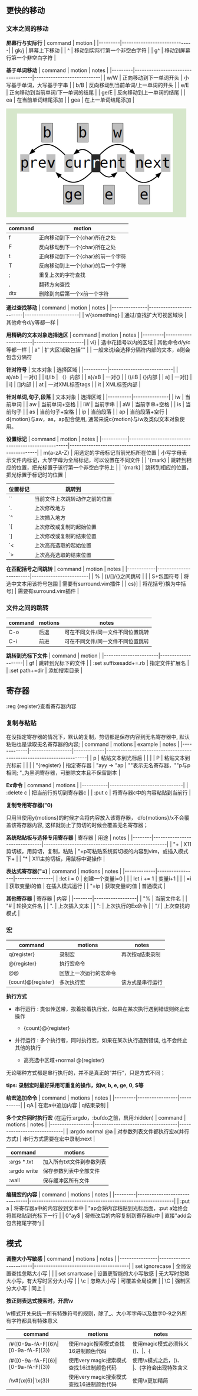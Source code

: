 ## 更快的移动
### 文本之间的移动

**屏幕行与实际行**
| command | motion                       |
|---------|------------------------------|
| gk/j    | 屏幕上下移动                 |
| ^       | 移动到实际行第一个非空白字符 |
| g^      | 移动到屏幕行第一个非空白字符 |

**基于单词移动** 
| command | motion                            | notes                      |
|---------|-----------------------------------|----------------------------|
| w/W     | 正向移动到下一单词开头            | 小写基于单词，大写基于字串 |
| b/B     | 反向移动到当前单词/上一单词的开头 |
| e/E     | 正向移动到当前单词/下一单词的结尾 |
| ge/E    | 反向移动到上一单词的结尾          |
| ea      | 在当前单词结尾添加                |
| gea     | 在上一单词结尾添加                |

![motion](imgs/Screenshot_20210722_211534.png) 

| command | motion                             |
|---------|------------------------------------|
| f       | 正向移动到下一个{char}所在之处     |
| F       | 反向移动到下一个{char}所在之处     |
| t       | 正向移动到下一个{char}的前一个字符 |
| T       | 反向移动到上一个{char}的后一个字符 |
| ;       | 重复上次的字符查找                 |
| ,       | 翻转方向查找                       |
| dtx     | 删除到向后第一个x前一个字符        |

**通过查找移动** 
| command       | motion                  | notes                 |
|---------------|-------------------------|-----------------------|
| v/{something} | 通过/查找扩大可视区域块 | 其他命令d/y等都一样 |

**用精确的文本对象选择选区** 
| command | motion               | notes               |
|---------|----------------------|---------------------|
| vi}     | 选中花括号以内的区域 | 其他命令d/y/c等都一样 |
| a"      | 扩大区域致包括""     |                     |
一般来说i会选择分隔符内部的文本，a则会包含分隔符

**针对符号** 
| 文本对象 | 选择区域                  |
|----------|---------------------------|
| a)/ab    | 一对()                    |
| i)/ib    | （）内部                  |
| a}/aB    | 一对{}                    |
| i}/iB    | {}内部                    |
| a]       | 一对[]                    |
| i]       | []内部                    |
| at       | 一对XML标签<xml>tags<xml> |
| it       | XML标签内部               |

**针对单词,句子,段落**
| 文本对象 | 选择区域      |
|----------|---------------|
| iw       | 当前单词      |
| aw       | 当前单词+空格 |
| iW       | 当前字串      |
| aW       | 当前字串+空格 |
| is       | 当前句子      |
| as       | 当前句子+空格 |
| ip       | 当前段落      |
| ap       | 当前段落+空行 |
d{motion}与aw，as，ap配合使用, 通常来说c{motion}与iw及类似文本对象使用。

**设置标记** 
| command   | motion                                             | notes                                                          |
|-----------|----------------------------------------------------|----------------------------------------------------------------|
| m{a-zA-Z} | 用选定的字母标记当前光标所在位置                   | 小写字母表示文件内标记，大学字母为全局标记，可以设置在不同文件 |
| '{mark}   | 跳转到相应的位置，把光标置于该行第一个非空白字符上 |
| `{mark}   | 跳转到相应的位置，把光标置于标记时的位置           |

| 位置标记 | 跳转到                         |
|----------|--------------------------------|
| ``       | 当前文件上次跳转动作之前的位置 |
| `.       | 上次修改地方                   |
| `^       | 上次插入地方                   |
| `[       | 上次修改或复制的起始位置       |
| `]       | 上次修改或复制的结束位置       |
| `<       | 上次高亮选取的起始位置         |
| `>       | 上次高亮选取的结束位置         |

**在匹配括号之间跳转** 
| command    | motion                 | notes                  |
|------------|------------------------|------------------------|
| %          | ()/[]/{}之间跳转       |                        |
| S+包围符号 | 将选中文本用该符号包围 | 需要有surround.vim插件 |
| cs}]       | 将花括号}换为中括号]   | 需要有surround.vim插件 |

### 文件之间的跳转
| command | motions            | notes                             |
|---------|--------------------|-----------------------------------|
| C-o     | 后退               | 可在不同文件/同一文件不同位置跳转 |
| C-i     | 前进               | 可在不同文件/同一文件不同位置跳转 |

**跳转到光标下文件** 
| command               | motion             |
|-----------------------|--------------------|
| gf                    | 跳转到光标下的文件 |
| :set suffixesadd+=.rb | 指定文件扩展名     |
| :set path+=dir        | 添加搜索目录       |

## 寄存器
:reg {register}查看寄存器内容
### 复制与粘贴
在没指定寄存器的情况下，默认的复制，剪切都是保存内容到无名寄存器中, 
默认粘贴也是读取无名寄存器的内容;
| command     | motions          | example     | notes                                                                |
|-------------|------------------|-------------|----------------------------------------------------------------------|
| p           | 粘贴文本到光标后 |             |                                                                      |
| P           | 粘贴文本到光标前 |             |                                                                      |
| "{register} | 指定寄存器       | "ayy -> "ap | ""表示无名寄存器，""p与p相同; "_为黑洞寄存器，可删除文本且不保留副本 |

**Ex命令**
| command   | motions                       |
|-----------|-------------------------------|
| :delete c | 把当前行剪切到寄存器c         |
| :put c    | 将寄存器c中的内容粘贴到当前行 |

**复制专用寄存器("0)** 

只用当使用y{motions}的时候才会将内容放入该寄存器，
d/c{motions}/x不会覆盖该寄存器内容,
这样就防止了剪切的时候会覆盖无名寄存器；

**系统粘贴板与选择专用寄存器** 
| 寄存器 | 用途                          | notes                                              |
|--------|-------------------------------|----------------------------------------------------|
| "+     | X11剪切板，用剪切，复制，粘贴 | "+p可粘贴系统剪切板的内容到vim，或插入模式下<C-r>+ |
| "*     | X11主剪切板，用鼠标中键操作   |

**表达式寄存器("=)** 
| command     | motions         | notes          |
|-------------|-----------------|----------------|
| :let i = 0  | 创建一个变量i=0 |                |
| let i += 1  | 变量i+1         |                |
| <C-r>=i<CR> | 获取变量i的值   | 在插入模式运行 |
| "=i<CR>p    | 获取变量i的值   | 普通模式       |


**其他寄存器** 
| 寄存器 | 内容             |
|--------|------------------|
| "%     | 当前文件名       |
| "#     | 轮换文件名       |
| ".     | 上次插入文本     |
| ":     | 上次执行的Ex命令 |
| "/     | 上次查找的模式   |

### 宏
| command            | motions                | notes            |
|--------------------|------------------------|------------------|
| q{register}        | 录制宏                 | 再次按q结束录制  |
| @{register}        | 执行宏命令             |                  |
| @@                 | 回放上一次运行的宏命令 |                  |
| {count}@{register} | 多次执行宏             | 该方式是串行运行 |

**执行方式** 
 - 串行运行 :
类似传送带，挨着挨着执行宏，如果在某次执行遇到错误则终止宏操作
	- {count}@{register}

 - 并行运行 :
多个执行者，同时执行宏，如果在某次执行遇到错误, 也不会终止其他的执行
	- 高亮选中区域+normal @{register}

无论哪种方式都是串行执行的，并不是真正的“并行”，只是方式不同；

**tips: 录制宏时最好采用可重复的操作，如w, b, e, ge, 0, $等**

**给宏追加命令** 
| command | motions         | notes     |
|---------|-----------------|-----------|
| qA      | 在宏a中追加内容 | q结束录制 |

**多个文件同时执行宏** 
(在运行:argdo，:bufdo之前，启用:hidden)
| command          | motions                           | notes                       |
|------------------|-----------------------------------|-----------------------------|
| :argdo normal @a | 对参数列表文件都执行宏a(并行方式) | 串行方式需要在宏中录制:next |

| command      | motions                   |
|--------------|---------------------------|
| :args *.txt  | 加入所有txt文件到参数列表 |
| :argdo write | 保存参数列表中全部文件    |
| :wall        | 保存缓冲区所有文件        |

**编辑宏的内容** 
| command | motions                       | notes                                                       |
|---------|-------------------------------|-------------------------------------------------------------|
| :put a  | 将寄存器a中的内容放到文本中   | "ap会将内容粘贴到光标后面，:put a始终会将其粘贴到光标下一行 |
| 0"ay$   | 将修改后的内容复制到寄存器a中 | 直接"add会包含拖尾字符^j                                    |

## 模式
**调整大小写敏感** 
| command        | motions                | notes                                  |
|----------------|------------------------|----------------------------------------|
| set ignorecase | 全局设置查找忽略大小写 |                                        |
| set smartcase  | 设置更智能的大小写敏感 | 无大写时忽略大小写，有大写时区分大小写 |
| \c             | 忽略大小写             | 可覆盖全局设置                         |
| \C             | 强制区分大小写         | 同上                                   |

**按正则表达式搜索时，开启\v** 

\v模式开关来统一所有特殊符号的规则，除了_、大小写字母以及数字0-9之外所有字符都具有特殊意义

| command                                 | motions                                  | notes                                        |
|-----------------------------------------|------------------------------------------|----------------------------------------------|
| /#([0-9a-fA-F]\{6}\\\|[0-9a-fA-F]\{3}\) | 使用magic搜索模式查找16进制颜色代码      | 使用magic模式必须转义()、\|、{               |
| /#([0-9a-fA-F]{6}\|[0-9a-fA-F]{3})      | 使用very magic搜索模式查找16进制颜色代码 | 使用\v模式之后，()、 \|、{字符会出现特殊含义 |
| /\v#(\x{6}\| \x{3})                     | 使用very magic搜索模式查找16进制颜色代码 | 使用\x更加精简                               |
